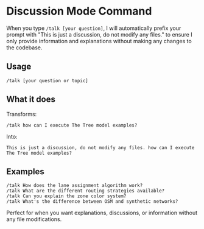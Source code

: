 # Discussion Mode Command

When you type `/talk [your question]`, I will automatically prefix your prompt with "This is just a discussion, do not modify any files." to ensure I only provide information and explanations without making any changes to the codebase.

## Usage
```
/talk [your question or topic]
```

## What it does
Transforms:
```
/talk how can I execute The Tree model examples?
```

Into:
```
This is just a discussion, do not modify any files. how can I execute The Tree model examples?
```

## Examples
```
/talk How does the lane assignment algorithm work?
/talk What are the different routing strategies available?
/talk Can you explain the zone color system?
/talk What's the difference between OSM and synthetic networks?
```

Perfect for when you want explanations, discussions, or information without any file modifications.